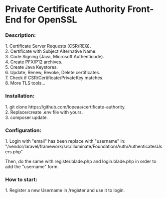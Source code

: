 # Private Certificate Authority Front-End for OpenSSL

<h3>Description:</h3> 
1. Certificate Server Requests (CSR/REQ).<br />
2. Certificate with Subject Alternative Name.<br />
3. Code Signing (Java, Microsoft Authenticode).<br />
4. Create PFX/P12 archives.<br />
5. Create Java Keystores.<br />
6. Update, Renew, Revoke, Delete certificates.<br />
7. Check if CSR/Certificate/PrivateKey matches.<br />
8. More TLS tools...

<h3>Installation:</h3>
1. git clone https://github.com/lopeaa/certificate-authority.<br />
2. Replace/create .env file with yours.<br />
3. composer update.<br />

<h3>Configuration:</h3>
1. Login with "email" has been replace with "username" in:<br />
 "/vendor/laravel/framework/src/Illuminate/Foundation/Auth/AuthenticatesUsers.php"<br />

Then, do the same with register.blade.php and login.blade.php in order to add the "username" form.<br />

<h3>How to start:</h3>
1. Register a new Username in /register and use it to login. <br />
